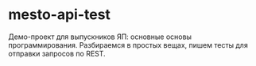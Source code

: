 # mesto-api-test
Демо-проект для выпускников ЯП: основные основы программирования.
Разбираемся в простых вещах, пишем тесты для отправки запросов по REST.
